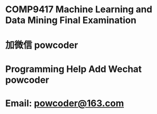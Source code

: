 # COMP9417 Machine Learning and Data Mining Final Examination
# 加微信 powcoder

# Programming Help Add Wechat powcoder

# Email: powcoder@163.com

